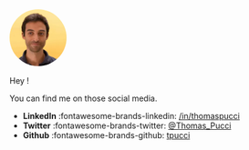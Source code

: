 <img alt="Thomas Pucci" style="border-radius: 50%" width="100" src="../assets/images/thomasp.webp">

Hey !

You can find me on those social media.

- __LinkedIn__ :fontawesome-brands-linkedin: [/in/thomaspucci](https://www.linkedin.com/in/thomaspucci)
- __Twitter__ :fontawesome-brands-twitter: [@Thomas_Pucci](https://twitter.com/Thomas_Pucci)
- __Github__ :fontawesome-brands-github: [tpucci](https://github.com/tpucci)
